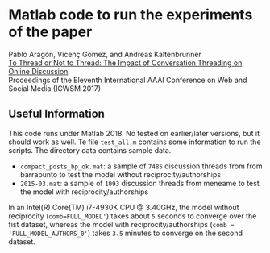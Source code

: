 # Matlab code to run the experiments of the paper


Pablo Aragón, Vicenç Gómez, and Andreas Kaltenbrunner<br>
[To Thread or Not to Thread: The Impact of Conversation Threading on Online Discussion](https://ojs.aaai.org/index.php/ICWSM/article/download/14880/14730/18399)<br>
Proceedings of the Eleventh International AAAI Conference on Web and Social Media (ICWSM 2017)

## Useful Information

This code runs under Matlab 2018. No tested on earlier/later versions, but it should work as well.
Te file `test_all.m` contains some information to run the scripts.
The directory data contains sample data.

- `compact_posts_bp_ok.mat`: a sample of `7485` discussion threads from from barrapunto to test the model without reciprocity/authorships
- `2015-03.mat`: a sample of `1093` discussion threads from meneame to test the model with reciprocity/authorships

In an Intel(R) Core(TM) i7-4930K CPU @ 3.40GHz, the model without reciprocity (`comb=FULL_MODEL'`) takes about `5` seconds to converge over the fist dataset, whereas the model with reciprocity/authorships (`comb = 'FULL_MODEL_AUTHORS_0'`) takes `3.5` minutes to converge on the second dataset.
